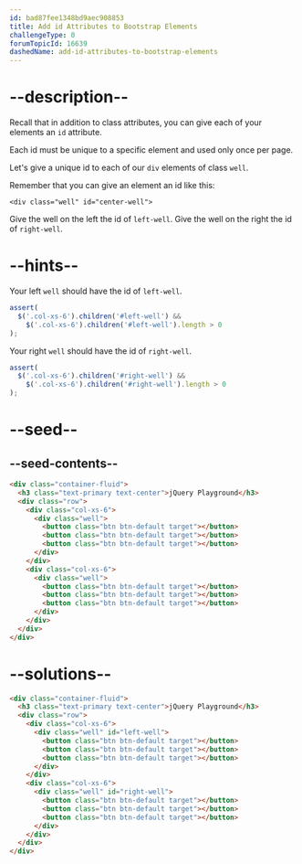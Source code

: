 ```yaml
---
id: bad87fee1348bd9aec908853
title: Add id Attributes to Bootstrap Elements
challengeType: 0
forumTopicId: 16639
dashedName: add-id-attributes-to-bootstrap-elements
---
```


# --description--

Recall that in addition to class attributes, you can give each of your elements an `id` attribute.

Each id must be unique to a specific element and used only once per page.

Let's give a unique id to each of our `div` elements of class `well`.

Remember that you can give an element an id like this:

`<div class="well" id="center-well">`

Give the well on the left the id of `left-well`. Give the well on the right the id of `right-well`.

# --hints--

Your left `well` should have the id of `left-well`.

```js
assert(
  $('.col-xs-6').children('#left-well') &&
    $('.col-xs-6').children('#left-well').length > 0
);
```

Your right `well` should have the id of `right-well`.

```js
assert(
  $('.col-xs-6').children('#right-well') &&
    $('.col-xs-6').children('#right-well').length > 0
);
```

# --seed--

## --seed-contents--

```html
<div class="container-fluid">
  <h3 class="text-primary text-center">jQuery Playground</h3>
  <div class="row">
    <div class="col-xs-6">
      <div class="well">
        <button class="btn btn-default target"></button>
        <button class="btn btn-default target"></button>
        <button class="btn btn-default target"></button>
      </div>
    </div>
    <div class="col-xs-6">
      <div class="well">
        <button class="btn btn-default target"></button>
        <button class="btn btn-default target"></button>
        <button class="btn btn-default target"></button>
      </div>
    </div>
  </div>
</div>
```

# --solutions--

```html
<div class="container-fluid">
  <h3 class="text-primary text-center">jQuery Playground</h3>
  <div class="row">
    <div class="col-xs-6">
      <div class="well" id="left-well">
        <button class="btn btn-default target"></button>
        <button class="btn btn-default target"></button>
        <button class="btn btn-default target"></button>
      </div>
    </div>
    <div class="col-xs-6">
      <div class="well" id="right-well">
        <button class="btn btn-default target"></button>
        <button class="btn btn-default target"></button>
        <button class="btn btn-default target"></button>
      </div>
    </div>
  </div>
</div>
```
